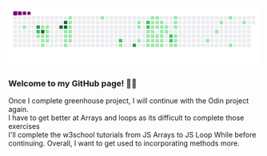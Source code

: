 ![snake gif](https://github.com/mattrich98/mattrich98/blob/output/github-contribution-grid-snake.gif)
### Welcome to my GitHub page! 👋😎
Once I complete greenhouse project, I will continue with the Odin project again.
<br>
I have to get better at Arrays and loops as its difficult to complete those exercises
<br>
I'll complete the w3school tutorials from JS Arrays to JS Loop While before continuing. Overall, I want to get used to incorporating methods more.

